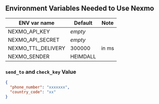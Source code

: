 ## Environment Variables Needed to Use Nexmo

| ENV var name       | Default  | Note  |
|--------------------|----------|-------|
| NEXMO_API_KEY      | _empty_  |       |
| NEXMO_API_SECRET   | _empty_  |       |
| NEXMO_TTL_DELIVERY | 300000   | in ms |
| NEXMO_SENDER       | HEIMDALL |       |

### `send_to` and `check_key` Value

```json
{
  "phone_number": "xxxxxxx",
  "country_code": "xx"
}
```